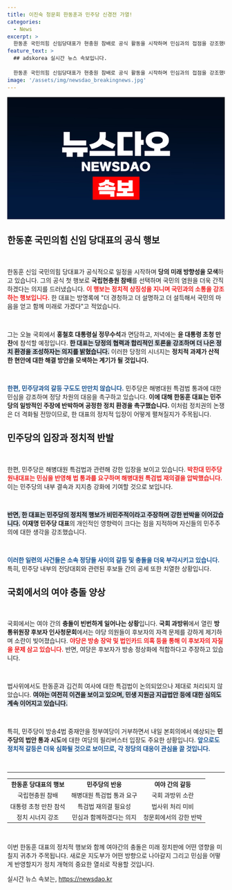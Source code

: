 ```yaml
---
title: 이진숙 청문회 한동훈과 민주당 신경전 가열!
categories:
  - News
excerpt: >
  한동훈 국민의힘 신임당대표가 현충원 참배로 공식 활동을 시작하며 민심과의 접점을 강조했다. 이후 윤 대통령과 만찬하며 민주당과의 신경전이 본격화되고, 여야 간 인사청문회와 법안 논의에서 긴장이 고조되고 있다. 클릭하여 자세한 이야기를 확인하세요!
feature_text: >
  ## adskorea 실시간 뉴스 속보입니다.

  한동훈 국민의힘 신임당대표가 현충원 참배로 공식 활동을 시작하며 민심과의 접점을 강조했다. 이후 윤 대통령과 만찬하며 민주당과의 신경전이 본격화되고, 여야 간 인사청문회와 법안 논의에서 긴장이 고조되고 있다. 클릭하여 자세한 이야기를 확인하세요!
image: '/assets/img/newsdao_breakingnews.jpg'
---
```


<p><img src="/assets/img/newsdao_breakingnews.jpg" alt="adskorea 속보" /></p>

<h2 data-ke-size="size26">한동훈 국민의힘 신임 당대표의 공식 행보</h2>

<p data-ke-size="size16">&nbsp;</p>

<p>한동훈 신임 국민의힘 당대표가 공식적으로 일정을 시작하며 <strong>당의 미래 방향성을 모색</strong>하고 있습니다. 그의 공식 첫 행보로 <strong>국립현충원 참배</strong>를 선택하며 국민의 염원을 더욱 간직하겠다는 의지를 드러냈습니다. <b><span style="color: #ee2323;">이 행보는 정치적 상징성을 지니며 국민과의 소통을 강조하는 행보입니다.</span></b> 한 대표는 방명록에 "더 경청하고 더 설명하고 더 설득해서 국민의 마음을 얻고 함께 미래로 가겠다"고 적었습니다. </p>

<p data-ke-size="size16">&nbsp;</p>

<p>그는 오늘 국회에서 <strong>홍철호 대통령실 정무수석</strong>과 면담하고, 저녁에는 <strong>윤 대통령 초청 만찬</strong>에 참석할 예정입니다. <b><span style="background-color: #21538527;">한 대표는 당정의 협력과 합리적인 토론을 강조하며 더 나은 정치 환경을 조성하자는 의지를 밝혔습니다.</span></b> 이러한 당정의 시너지는 <strong>정치적 과제가 산적한 현안에 대한 해결 방안을 모색하는 계기가 될 것입니다.</strong> </p>

<p data-ke-size="size16">&nbsp;</p>

<p><b><span style="color: #1a5490;">한편, 민주당과의 갈등 구도도 만만치 않습니다.</span></b> 민주당은 해병대원 특검법 통과에 대한 민심을 강조하며 정당 차원의 대응을 촉구하고 있습니다. <b><span style="ee2323;">이에 대해 한동훈 대표는 민주당의 일방적인 주장에 반박하며 공정한 정치 환경을 촉구했습니다.</span></b> 이처럼 정치권의 논쟁은 더 격화될 전망이므로, 한 대표의 정치적 입장이 어떻게 펼쳐질지가 주목됩니다. </p>

<h2 data-ke-size="size26">민주당의 입장과 정치적 반발</h2>

<p data-ke-size="size16">&nbsp;</p>

<p>한편, 민주당은 해병대원 특검법과 관련해 강한 입장을 보이고 있습니다. <b><span style="color: #ee2323;">박찬대 민주당 원내대표는 민심을 반영해 법 통과를 요구하며 해병대원 특검법 재의결을 압박했습니다.</span></b> 이는 민주당의 내부 결속과 지지층 강화에 기여할 것으로 보입니다. </p>

<p data-ke-size="size16">&nbsp;</p>

<p><b><span style="background-color: #21538527;">반면, 한 대표는 민주당의 정치적 행보가 비민주적이라고 주장하며 강한 반박을 이어갔습니다.</span></b> <strong>이재명 민주당 대표</strong>의 개인적인 영향력이 크다는 점을 지적하며 자신들의 민주주의에 대한 생각을 강조했습니다. </p>

<p data-ke-size="size16">&nbsp;</p>

<p><b><span style="color: #1a5490;">이러한 일련의 사건들은 소속 정당들 사이의 갈등 및 충돌을 더욱 부각시키고 있습니다.</span></b> 특히, 민주당 내부의 전당대회와 관련된 후보들 간의 공세 또한 치열한 상황입니다. </p>

<h2 data-ke-size="size26">국회에서의 여야 충돌 양상</h2>

<p data-ke-size="size16">&nbsp;</p>

<p>국회에서는 여야 간의 <strong>충돌이 빈번하게 일어나는 상황</strong>입니다. <strong>국회 과방위</strong>에서 열린 <strong>방통위원장 후보자 인사청문회</strong>에서는 야당 의원들이 후보자의 자격 문제를 강하게 제기하며 소란이 빚어졌습니다. <b><span style="color: #ee2323;">야당은 방송 장악 및 법인카드 의혹 등을 통해 이 후보자의 자질을 문제 삼고 있습니다.</span></b> 반면, 여당은 후보자가 방송 정상화에 적합하다고 주장하고 있습니다.</p>

<p data-ke-size="size16">&nbsp;</p>

<p>법사위에서도 한동훈과 김건희 여사에 대한 특검법이 논의되었으나 제대로 처리되지 않았습니다. <b><span style="background-color: #21538527;">여야는 여전히 이견을 보이고 있으며, 민생 지원금 지급법안 등에 대한 심의도 계속 이어지고 있습니다.</span></b> </p>

<p data-ke-size="size16">&nbsp;</p>

<p>특히, 민주당이 방송4법 중재안을 정부여당이 거부하면서 내일 본회의에서 예상되는 <strong>민주당의 법안 통과 시도</strong>에 대한 여당의 필리버스터 입장도 주요한 상황입니다. <b><span style="color: #1a5490;">앞으로도 정치적 갈등은 더욱 심화될 것으로 보이므로, 각 정당의 대응이 관심을 끌 것입니다.</span></b></p>

<p data-ke-size="size16">&nbsp;</p>

<hr/>

<table style="width: 100%; border-collapse: collapse;">
<tr>
<td style="text-align: center; height: 17px;"><b>한동훈 당대표의 행보</b></td>
<td style="text-align: center; height: 17px;"><b>민주당의 반응</b></td>
<td style="text-align: center; height: 17px;"><b>여야 간의 갈등</b></td>
</tr>
<tr>
<td style="text-align: center; height: 17px;">국립현충원 참배</td>
<td style="text-align: center; height: 17px;">해병대원 특검법 통과 요구</td>
<td style="text-align: center; height: 17px;">국회 과방위 소란</td>
</tr>
<tr>
<td style="text-align: center; height: 17px;">대통령 초청 만찬 참석</td>
<td style="text-align: center; height: 17px;">특검법 재의결 필요성</td>
<td style="text-align: center; height: 17px;">법사위 처리 미비</td>
</tr>
<tr>
<td style="text-align: center; height: 17px;">정치 시너지 강조</td>
<td style="text-align: center; height: 17px;">민심과 함께하겠다는 의지</td>
<td style="text-align: center; height: 17px;">청문회에서의 강한 반박</td>
</tr>
</table>

<p data-ke-size="size16">&nbsp;</p>

<p>이번 한동훈 대표의 정치적 행보와 함께 여야간의 충돌은 미래 정치판에 어떤 영향을 미칠지 귀추가 주목됩니다. 새로운 지도부가 어떤 방향으로 나아갈지 그리고 민심을 어떻게 반영할지가 정치 개혁의 중요한 열쇠로 작용할 것입니다.</p>
실시간 뉴스 속보는, <a href="https://newsdao.kr" rel="dofollow">https://newsdao.kr</a>


